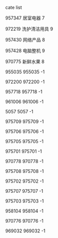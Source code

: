 cate list

957347 居室电器 7

972219 洗护清洁用具 9

957430 网络产品 8

957428 电脑整机 9

970775 新鲜水果 8

955035 955035 -1

972200 972200 -1

957718 957718 -1

961006 961006 -1

5057 5057 -1

975709 975709 -1

975706 975706 -1

975705 975705 -1

975701 975701 -1

970778 970778 -1

975708 975708 -1

975702 975702 -1

975707 975707 -1

975703 975703 -1

958104 958104 -1

970776 970776 -1

969032 969032 -1

